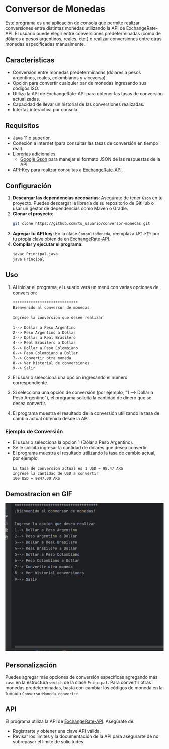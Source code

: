 
# Conversor de Monedas

Este programa es una aplicación de consola que permite realizar conversiones entre distintas monedas utilizando la API de ExchangeRate-API. El usuario puede elegir entre conversiones predeterminadas (como de dólares a pesos argentinos, reales, etc.) o realizar conversiones entre otras monedas especificadas manualmente.

## Características

- Conversión entre monedas predeterminadas (dólares a pesos argentinos, reales, colombianos y viceversa).
- Opción para convertir cualquier par de monedas ingresando sus códigos ISO.
- Utiliza la API de ExchangeRate-API para obtener las tasas de conversión actualizadas.
- Capacidad de llevar un historial de las conversiones realizadas.
- Interfaz interactiva por consola.

## Requisitos

- Java 11 o superior.
- Conexión a Internet (para consultar las tasas de conversión en tiempo real).
- Librerías adicionales:
  - [Google Gson](https://github.com/google/gson) para manejar el formato JSON de las respuestas de la API.
- API-Key para realizar consultas a [ExchangeRate-API](https://www.exchangerate-api.com/).
  
## Configuración

1. **Descargar las dependencias necesarias**: Asegúrate de tener `Gson` en tu proyecto. Puedes descargar la librería de su repositorio de GitHub o usar un gestor de dependencias como Maven o Gradle.
2. **Clonar el proyecto**:
   ```bash
   git clone https://github.com/tu_usuario/conversor-monedas.git
   ```
3. **Agregar tu API key**: En la clase `ConsultaMoneda`, reemplaza `API-KEY` por tu propia clave obtenida en [ExchangeRate-API](https://www.exchangerate-api.com/).
4. **Compilar y ejecutar el programa**:
   ```bash
   javac Principal.java
   java Principal
   ```

## Uso

1. Al iniciar el programa, el usuario verá un menú con varias opciones de conversión:
   ```
   *****************************
   Bienvenido al conversor de monedas

   Ingrese la conversion que desee realizar

   1--> Dollar a Peso Argentino
   2--> Peso Argentino a Dollar
   3--> Dollar a Real Brasilero
   4--> Real Brasilero a Dollar
   5--> Dollar a Peso Colombiano
   6--> Peso Colombiano a Dollar
   7--> Convertir otra moneda
   8--> Ver historial de conversiones
   9--> Salir
   ```

2. El usuario selecciona una opción ingresando el número correspondiente.
3. Si selecciona una opción de conversión (por ejemplo, "1 --> Dollar a Peso Argentino"), el programa solicita la cantidad de dinero que se desea convertir.
4. El programa muestra el resultado de la conversión utilizando la tasa de cambio actual obtenida desde la API.

### Ejemplo de Conversión

- El usuario selecciona la opción 1 (Dólar a Peso Argentino).
- Se le solicita ingresar la cantidad de dólares que desea convertir.
- El programa muestra el resultado utilizando la tasa de cambio actual, por ejemplo:
  ```
  La tasa de conversion actual es 1 USD = 98.47 ARS
  Ingrese la cantidad de USD a convertir
  100 USD = 9847.00 ARS
  ```
## Demostracion en GIF
![Demo del conversor](images/Conversor-demo.gif)

## Personalización

Puedes agregar más opciones de conversión específicas agregando más `case` en la estructura `switch` de la clase `Principal`. Para convertir otras monedas predeterminadas, basta con cambiar los códigos de moneda en la función `ConversorMoneda.convertir`.

## API

El programa utiliza la API de [ExchangeRate-API](https://www.exchangerate-api.com/). Asegúrate de:
- Registrarte y obtener una clave API válida.
- Revisar los límites y la documentación de la API para asegurarte de no sobrepasar el límite de solicitudes.

